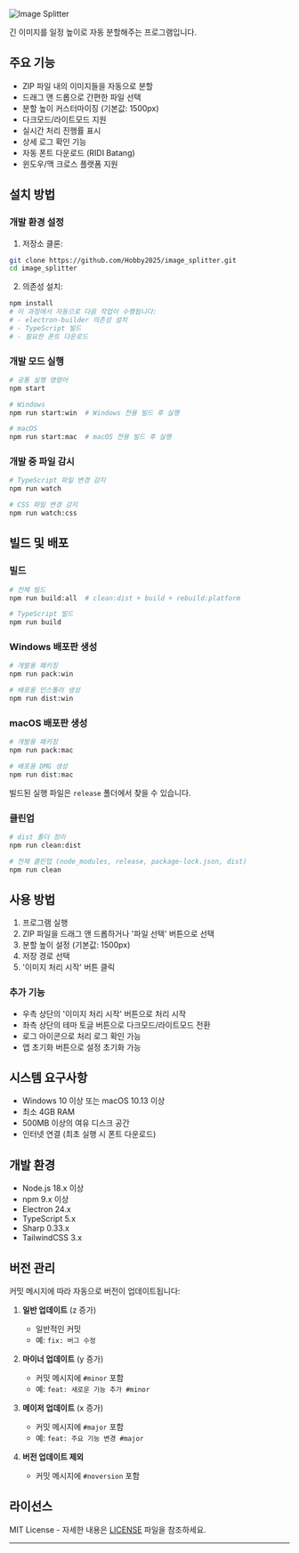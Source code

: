![Image Splitter](https://github.com/user-attachments/assets/29212479-9284-46c1-a052-3c0c2c91b283)

긴 이미지를 일정 높이로 자동 분할해주는 프로그램입니다.

## 주요 기능

- ZIP 파일 내의 이미지들을 자동으로 분할
- 드래그 앤 드롭으로 간편한 파일 선택
- 분할 높이 커스터마이징 (기본값: 1500px)
- 다크모드/라이트모드 지원
- 실시간 처리 진행률 표시
- 상세 로그 확인 기능
- 자동 폰트 다운로드 (RIDI Batang)
- 윈도우/맥 크로스 플랫폼 지원

## 설치 방법

### 개발 환경 설정

1. 저장소 클론:
```bash
git clone https://github.com/Hobby2025/image_splitter.git
cd image_splitter
```

2. 의존성 설치:
```bash
npm install
# 이 과정에서 자동으로 다음 작업이 수행됩니다:
# - electron-builder 의존성 설치
# - TypeScript 빌드
# - 필요한 폰트 다운로드
```

### 개발 모드 실행

```bash
# 공통 실행 명령어
npm start

# Windows
npm run start:win  # Windows 전용 빌드 후 실행

# macOS
npm run start:mac  # macOS 전용 빌드 후 실행
```

### 개발 중 파일 감시
```bash
# TypeScript 파일 변경 감지
npm run watch

# CSS 파일 변경 감지
npm run watch:css
```

## 빌드 및 배포

### 빌드
```bash
# 전체 빌드
npm run build:all  # clean:dist + build + rebuild:platform

# TypeScript 빌드
npm run build
```

### Windows 배포판 생성
```bash
# 개발용 패키징
npm run pack:win

# 배포용 인스톨러 생성
npm run dist:win
```

### macOS 배포판 생성
```bash
# 개발용 패키징
npm run pack:mac

# 배포용 DMG 생성
npm run dist:mac
```

빌드된 실행 파일은 `release` 폴더에서 찾을 수 있습니다.

### 클린업
```bash
# dist 폴더 정리
npm run clean:dist

# 전체 클린업 (node_modules, release, package-lock.json, dist)
npm run clean
```

## 사용 방법

1. 프로그램 실행
2. ZIP 파일을 드래그 앤 드롭하거나 '파일 선택' 버튼으로 선택
3. 분할 높이 설정 (기본값: 1500px)
4. 저장 경로 선택
5. '이미지 처리 시작' 버튼 클릭

### 추가 기능
- 우측 상단의 '이미지 처리 시작' 버튼으로 처리 시작
- 좌측 상단의 테마 토글 버튼으로 다크모드/라이트모드 전환
- 로그 아이콘으로 처리 로그 확인 가능
- 앱 초기화 버튼으로 설정 초기화 가능

## 시스템 요구사항

- Windows 10 이상 또는 macOS 10.13 이상
- 최소 4GB RAM
- 500MB 이상의 여유 디스크 공간
- 인터넷 연결 (최초 실행 시 폰트 다운로드)

## 개발 환경

- Node.js 18.x 이상
- npm 9.x 이상
- Electron 24.x
- TypeScript 5.x
- Sharp 0.33.x
- TailwindCSS 3.x

## 버전 관리

커밋 메시지에 따라 자동으로 버전이 업데이트됩니다:

1. **일반 업데이트** (z 증가)
   - 일반적인 커밋
   - 예: `fix: 버그 수정`

2. **마이너 업데이트** (y 증가)
   - 커밋 메시지에 `#minor` 포함
   - 예: `feat: 새로운 기능 추가 #minor`

3. **메이저 업데이트** (x 증가)
   - 커밋 메시지에 `#major` 포함
   - 예: `feat: 주요 기능 변경 #major`

4. **버전 업데이트 제외**
   - 커밋 메시지에 `#noversion` 포함

## 라이선스

MIT License - 자세한 내용은 [LICENSE](LICENSE) 파일을 참조하세요.

---
